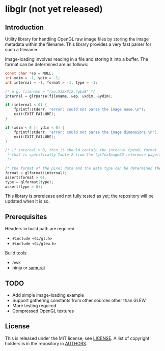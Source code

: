 # libglr (not yet released)

## Introduction

Utility library for handling OpenGL raw image files by storing the
image metadata within the filename.  This library provides a very
fast parser for such a filename.

Image-loading involves reading in a file and storing it into a buffer.
The format can be determined are as follows:

```C
const char *ep = NULL;
int xdim = -1, ydim = -1;
int internal = -1, format = -1, type = -1;

/* e.g. filename = "raw.512x512.rgba8" */
internal = glrparse(filename, &ep, &xdim, &ydim);

if (internal < 0) {
	fprintf(stderr, "error: could not parse the image name.\n");
	exit(EXIT_FAILURE);
}

if (xdim < 0 || ydim < 0) {
	fprintf(stderr, "error: could not parse the image dimensions.\n");
	exit(EXIT_FAILURE);
}

/* if internal > 0, then it should contain the internal OpenGL format -
 * that is specifically Table 2 from the (glTexImage2D reference page)[https://www.khronos.org/registry/OpenGL-Refpages/gl4/html/glTexImage2D.xhtml]
 */

/* the format of the pixel data and the data type can be determined then */
format = glformat(internal);
assert(format > 0);
type = glformat(type);
assert(type > 0);
```

This library is prerelease and not fully tested as yet; the repository
will be updated when it is so.

## Prerequisites

Headers in build path are required:

- `#include <GL/gl.h>`
- `#include <GL/glew.h>`

Build tools:

- awk
- ninja or [samurai](https://github.com/michaelforney/samurai)

## TODO

- Add simple image-loading example
- Support gathering constants from other sources other than GLEW
- More testing required 
- Compressed OpenGL textures

## License

This is released under the MIT license; see [LICENSE](https://github.com/raedwulf/libglr/tree/master/LICENSE).
A list of copyright holders is in the repository in [AUTHORS](https://github.com/raedwulf/libglr/tree/master/AUTHORS).

